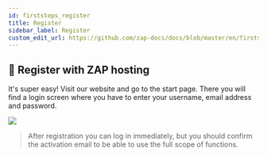 ```yaml
---
id: firststeps_register
title: Register
sidebar_label: Register
custom_edit_url: https://github.com/zap-docs/docs/blob/master/en/firststeps_register.md
---
```


## 🔐 Register with ZAP hosting
It's super easy! Visit our website and go to the start page. There you will find a login screen where you have to enter your username, email address and password.

![](https://i.imgur.com/jWAPfaG.png)

> After registration you can log in immediately, but you should confirm the activation email to be able to use the full scope of functions.
